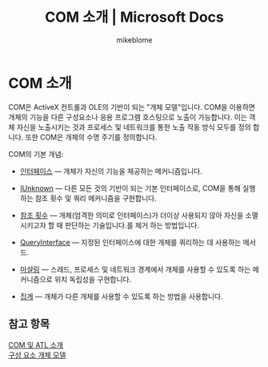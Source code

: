 ﻿---
title: COM 소개 | Microsoft Docs
ms.custom: index-page
ms.date: 11/04/2016
ms.technology:
- cpp-atl
ms.topic: conceptual
dev_langs:
- C++
helpviewer_keywords:
- COM
ms.assetid: 120735d9-db71-4ad3-a730-ce576ea2354e
author: mikeblome
ms.author: mblome
ms.workload:
- cplusplus
ms.openlocfilehash: 0302727bba0155fe59ffa223f5e4e91ef3c122de
ms.sourcegitcommit: 92dbc4b9bf82fda96da80846c9cfcdba524035af
ms.translationtype: MT
ms.contentlocale: ko-KR
ms.lasthandoff: 09/05/2018
ms.locfileid: "43754860"
---
# <a name="introduction-to-com"></a>COM 소개

COM은 ActiveX 컨트롤과 OLE의 기반이 되는 "개체 모델"입니다.  COM을 이용하면 개체의 기능을 다른 구성요소나 응용 프로그램 호스팅으로 노출이 가능합니다. 이는 객체 자신을 노출시키는 것과 프로세스 및 네트워크를 통한 노출 작동 방식 모두를 정의 합니다. 또한 COM은 개체의 수명 주기를 정의합니다.

COM의 기본 개념:

- [인터페이스](../atl/interfaces-atl.md) — 개체가 자신의 기능을 제공하는 메커니즘입니다.

- [IUnknown](../atl/iunknown.md) — 다른 모든 것의 기반이 되는 기본 인터페이스로, COM을 통해 실행하는 참조 횟수 및 쿼리 메커니즘을 구현합니다.

- [참조 횟수](../atl/reference-counting.md) — 개체(엄격한 의미로 인터페이스)가 더이상 사용되지 않아 자신을 소멸시키고자 할 때 판단하는 기술입니다.를 제거 하는 방법입니다.

- [QueryInterface](../atl/queryinterface.md) — 지정된 인터페이스에 대한 개체를 쿼리하는 데 사용하는 메서드.

- [마샬링](../atl/marshaling.md) — 스레드, 프로세스 및 네트워크 경계에서 개체를 사용할 수 있도록 하는 메커니즘으로 위치 독립성을 구현합니다.

- [집계](../atl/aggregation.md) — 개체가 다른 개체를 사용할 수 있도록 하는 방법을 사용합니다.

## <a name="see-also"></a>참고 항목

[COM 및 ATL 소개](../atl/introduction-to-com-and-atl.md)   
[구성 요소 개체 모델](/windows/desktop/com/the-component-object-model)

